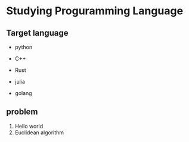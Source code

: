  

 # Studying Proguramming Language

## Target  language

- python 
- C++ 
- Rust
- julia

- golang



## problem

1. Hello world
2. Euclidean algorithm
